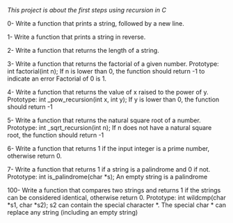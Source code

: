*This project is about the first steps using recursion in C*

0- Write a function that prints a string, followed by a new line.

1- Write a function that prints a string in reverse.

2- Write a function that returns the length of a string.

3- Write a function that returns the factorial of a given number.
Prototype: int factorial(int n);
If n is lower than 0, the function should return -1 to indicate an error
Factorial of 0 is 1.

4- Write a function that returns the value of x raised to the power of y.
Prototype: int _pow_recursion(int x, int y);
If y is lower than 0, the function should return -1

5- Write a function that returns the natural square root of a number.
Prototype: int _sqrt_recursion(int n);
If n does not have a natural square root, the function should return -1

6- Write a function that returns 1 if the input integer is a prime number, otherwise return 0.

7- Write a function that returns 1 if a string is a palindrome and 0 if not.
Prototype: int is_palindrome(char *s);
An empty string is a palindrome

100- Write a function that compares two strings and returns 1 if the strings can be considered identical, otherwise return 0.
Prototype: int wildcmp(char *s1, char *s2);
s2 can contain the special character *.
The special char * can replace any string (including an empty string)
